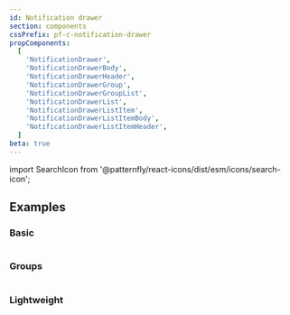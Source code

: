 ```yaml
---
id: Notification drawer
section: components
cssPrefix: pf-c-notification-drawer
propComponents:
  [
    'NotificationDrawer',
    'NotificationDrawerBody',
    'NotificationDrawerHeader',
    'NotificationDrawerGroup',
    'NotificationDrawerGroupList',
    'NotificationDrawerList',
    'NotificationDrawerListItem',
    'NotificationDrawerListItemBody',
    'NotificationDrawerListItemHeader',
  ]
beta: true
---
```


import SearchIcon from '@patternfly/react-icons/dist/esm/icons/search-icon';

## Examples

### Basic

```ts file="NotificationDrawerBasic.tsx"
```

### Groups

```ts file="NotificationDrawerGroups.tsx"
```

### Lightweight

```ts file="NotificationDrawerLightweight.tsx"
```

